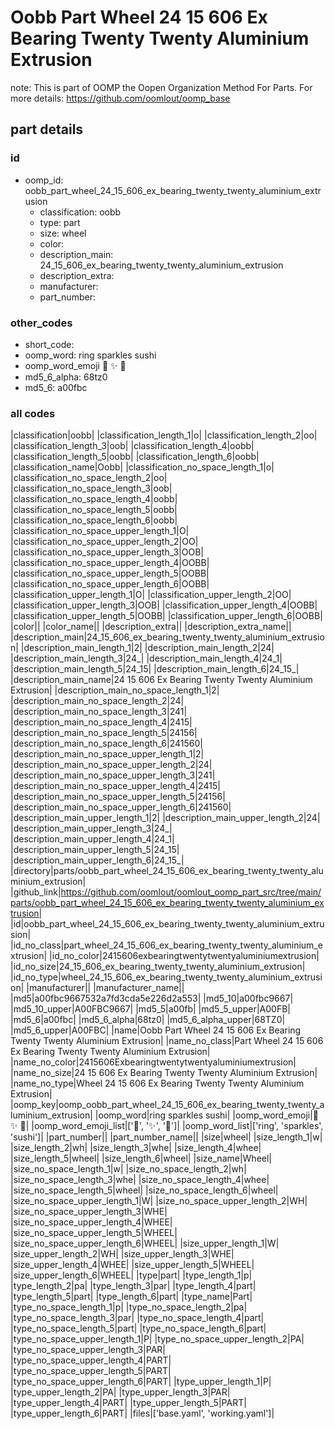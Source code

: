 # Oobb Part Wheel 24 15 606 Ex Bearing Twenty Twenty Aluminium Extrusion  

note: This is part of OOMP the Oopen Organization Method For Parts. For more details: https://github.com/oomlout/oomp_base

##  part details





### id
* oomp_id: oobb_part_wheel_24_15_606_ex_bearing_twenty_twenty_aluminium_extrusion
  * classification: oobb
  * type: part
  * size: wheel
  * color: 
  * description_main: 24_15_606_ex_bearing_twenty_twenty_aluminium_extrusion
  * description_extra: 
  * manufacturer: 
  * part_number: 

### other_codes
* short_code: 
* oomp_word: ring sparkles sushi
* oomp_word_emoji :ring: :sparkles: :sushi:
* md5_6_alpha: 68tz0
* md5_6: a00fbc

### all codes 
|classification|oobb|
|classification_length_1|o|
|classification_length_2|oo|
|classification_length_3|oob|
|classification_length_4|oobb|
|classification_length_5|oobb|
|classification_length_6|oobb|
|classification_name|Oobb|
|classification_no_space_length_1|o|
|classification_no_space_length_2|oo|
|classification_no_space_length_3|oob|
|classification_no_space_length_4|oobb|
|classification_no_space_length_5|oobb|
|classification_no_space_length_6|oobb|
|classification_no_space_upper_length_1|O|
|classification_no_space_upper_length_2|OO|
|classification_no_space_upper_length_3|OOB|
|classification_no_space_upper_length_4|OOBB|
|classification_no_space_upper_length_5|OOBB|
|classification_no_space_upper_length_6|OOBB|
|classification_upper_length_1|O|
|classification_upper_length_2|OO|
|classification_upper_length_3|OOB|
|classification_upper_length_4|OOBB|
|classification_upper_length_5|OOBB|
|classification_upper_length_6|OOBB|
|color||
|color_name||
|description_extra||
|description_extra_name||
|description_main|24_15_606_ex_bearing_twenty_twenty_aluminium_extrusion|
|description_main_length_1|2|
|description_main_length_2|24|
|description_main_length_3|24_|
|description_main_length_4|24_1|
|description_main_length_5|24_15|
|description_main_length_6|24_15_|
|description_main_name|24 15 606 Ex Bearing Twenty Twenty Aluminium Extrusion|
|description_main_no_space_length_1|2|
|description_main_no_space_length_2|24|
|description_main_no_space_length_3|241|
|description_main_no_space_length_4|2415|
|description_main_no_space_length_5|24156|
|description_main_no_space_length_6|241560|
|description_main_no_space_upper_length_1|2|
|description_main_no_space_upper_length_2|24|
|description_main_no_space_upper_length_3|241|
|description_main_no_space_upper_length_4|2415|
|description_main_no_space_upper_length_5|24156|
|description_main_no_space_upper_length_6|241560|
|description_main_upper_length_1|2|
|description_main_upper_length_2|24|
|description_main_upper_length_3|24_|
|description_main_upper_length_4|24_1|
|description_main_upper_length_5|24_15|
|description_main_upper_length_6|24_15_|
|directory|parts/oobb_part_wheel_24_15_606_ex_bearing_twenty_twenty_aluminium_extrusion|
|github_link|https://github.com/oomlout/oomlout_oomp_part_src/tree/main/parts/oobb_part_wheel_24_15_606_ex_bearing_twenty_twenty_aluminium_extrusion|
|id|oobb_part_wheel_24_15_606_ex_bearing_twenty_twenty_aluminium_extrusion|
|id_no_class|part_wheel_24_15_606_ex_bearing_twenty_twenty_aluminium_extrusion|
|id_no_color|2415606exbearingtwentytwentyaluminiumextrusion|
|id_no_size|24_15_606_ex_bearing_twenty_twenty_aluminium_extrusion|
|id_no_type|wheel_24_15_606_ex_bearing_twenty_twenty_aluminium_extrusion|
|manufacturer||
|manufacturer_name||
|md5|a00fbc9667532a7fd3cda5e226d2a553|
|md5_10|a00fbc9667|
|md5_10_upper|A00FBC9667|
|md5_5|a00fb|
|md5_5_upper|A00FB|
|md5_6|a00fbc|
|md5_6_alpha|68tz0|
|md5_6_alpha_upper|68TZ0|
|md5_6_upper|A00FBC|
|name|Oobb Part Wheel 24 15 606 Ex Bearing Twenty Twenty Aluminium Extrusion|
|name_no_class|Part Wheel 24 15 606 Ex Bearing Twenty Twenty Aluminium Extrusion|
|name_no_color|2415606Exbearingtwentytwentyaluminiumextrusion|
|name_no_size|24 15 606 Ex Bearing Twenty Twenty Aluminium Extrusion|
|name_no_type|Wheel 24 15 606 Ex Bearing Twenty Twenty Aluminium Extrusion|
|oomp_key|oomp_oobb_part_wheel_24_15_606_ex_bearing_twenty_twenty_aluminium_extrusion|
|oomp_word|ring sparkles sushi|
|oomp_word_emoji|:ring: :sparkles: :sushi:|
|oomp_word_emoji_list|[':ring:', ':sparkles:', ':sushi:']|
|oomp_word_list|['ring', 'sparkles', 'sushi']|
|part_number||
|part_number_name||
|size|wheel|
|size_length_1|w|
|size_length_2|wh|
|size_length_3|whe|
|size_length_4|whee|
|size_length_5|wheel|
|size_length_6|wheel|
|size_name|Wheel|
|size_no_space_length_1|w|
|size_no_space_length_2|wh|
|size_no_space_length_3|whe|
|size_no_space_length_4|whee|
|size_no_space_length_5|wheel|
|size_no_space_length_6|wheel|
|size_no_space_upper_length_1|W|
|size_no_space_upper_length_2|WH|
|size_no_space_upper_length_3|WHE|
|size_no_space_upper_length_4|WHEE|
|size_no_space_upper_length_5|WHEEL|
|size_no_space_upper_length_6|WHEEL|
|size_upper_length_1|W|
|size_upper_length_2|WH|
|size_upper_length_3|WHE|
|size_upper_length_4|WHEE|
|size_upper_length_5|WHEEL|
|size_upper_length_6|WHEEL|
|type|part|
|type_length_1|p|
|type_length_2|pa|
|type_length_3|par|
|type_length_4|part|
|type_length_5|part|
|type_length_6|part|
|type_name|Part|
|type_no_space_length_1|p|
|type_no_space_length_2|pa|
|type_no_space_length_3|par|
|type_no_space_length_4|part|
|type_no_space_length_5|part|
|type_no_space_length_6|part|
|type_no_space_upper_length_1|P|
|type_no_space_upper_length_2|PA|
|type_no_space_upper_length_3|PAR|
|type_no_space_upper_length_4|PART|
|type_no_space_upper_length_5|PART|
|type_no_space_upper_length_6|PART|
|type_upper_length_1|P|
|type_upper_length_2|PA|
|type_upper_length_3|PAR|
|type_upper_length_4|PART|
|type_upper_length_5|PART|
|type_upper_length_6|PART|
|files|['base.yaml', 'working.yaml']|
